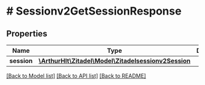 # # Sessionv2GetSessionResponse

## Properties

Name | Type | Description | Notes
------------ | ------------- | ------------- | -------------
**session** | [**\ArthurHlt\Zitadel\Model\Zitadelsessionv2Session**](Zitadelsessionv2Session.md) |  | [optional]

[[Back to Model list]](../../README.md#models) [[Back to API list]](../../README.md#endpoints) [[Back to README]](../../README.md)
